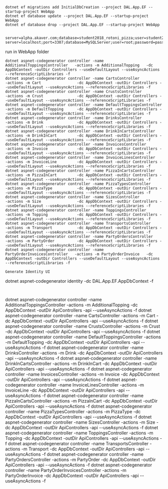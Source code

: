 ~~~
dotnet ef migrations add InitialDbCreation --project DAL.App.EF --startup-project WebApp
dotnet ef database update --project DAL.App.EF --startup-project WebApp
dotnet ef database drop --project DAL.App.EF --startup-project WebApp


server=alpha.akaver.com;database=student2018_rotoni_pizza;user=student2018;password=student2018
server=localhost;port=3307;database=MySQLServer;user=root;password=password
~~~



run in WebApp folder
~~~
dotnet aspnet-codegenerator controller -name AdditionalToppingsController   -actions -m AdditionalTopping   -dc AppDbContext -outDir Controllers --useDefaultLayout --useAsyncActions --referenceScriptLibraries -f
dotnet aspnet-codegenerator controller -name CartsController                -actions -m Cart                -dc AppDbContext -outDir Controllers --useDefaultLayout --useAsyncActions --referenceScriptLibraries -f
dotnet aspnet-codegenerator controller -name CrustsController               -actions -m Crust               -dc AppDbContext -outDir Controllers --useDefaultLayout --useAsyncActions --referenceScriptLibraries -f
dotnet aspnet-codegenerator controller -name DefaultToppingsController      -actions -m DefaultTopping      -dc AppDbContext -outDir Controllers --useDefaultLayout --useAsyncActions --referenceScriptLibraries -f
dotnet aspnet-codegenerator controller -name DrinksController               -actions -m Drink               -dc AppDbContext -outDir Controllers --useDefaultLayout --useAsyncActions --referenceScriptLibraries -f
dotnet aspnet-codegenerator controller -name DrinkInCartsController         -actions -m DrinkInCart         -dc AppDbContext -outDir Controllers --useDefaultLayout --useAsyncActions --referenceScriptLibraries -f
dotnet aspnet-codegenerator controller -name InvoicesController             -actions -m Invoice             -dc AppDbContext -outDir Controllers --useDefaultLayout --useAsyncActions --referenceScriptLibraries -f
dotnet aspnet-codegenerator controller -name InvoiceLinesController         -actions -m InvoiceLine         -dc AppDbContext -outDir Controllers --useDefaultLayout --useAsyncActions --referenceScriptLibraries -f
dotnet aspnet-codegenerator controller -name PizzaInCartsController         -actions -m PizzaInCart         -dc AppDbContext -outDir Controllers --useDefaultLayout --useAsyncActions --referenceScriptLibraries -f
dotnet aspnet-codegenerator controller -name PizzaTypesController           -actions -m PizzaType           -dc AppDbContext -outDir Controllers --useDefaultLayout --useAsyncActions --referenceScriptLibraries -f
dotnet aspnet-codegenerator controller -name SizesController                -actions -m Size                -dc AppDbContext -outDir Controllers --useDefaultLayout --useAsyncActions --referenceScriptLibraries -f
dotnet aspnet-codegenerator controller -name ToppingsController             -actions -m Topping             -dc AppDbContext -outDir Controllers --useDefaultLayout --useAsyncActions --referenceScriptLibraries -f
dotnet aspnet-codegenerator controller -name TransportsController           -actions -m Transport           -dc AppDbContext -outDir Controllers --useDefaultLayout --useAsyncActions --referenceScriptLibraries -f
dotnet aspnet-codegenerator controller -name PartyOrdersController          -actions -m PartyOrder          -dc AppDbContext -outDir Controllers --useDefaultLayout --useAsyncActions --referenceScriptLibraries -f
dotnet aspnet-codegenerator controller -name PartyOrderInvoicesController   -actions -m PartyOrderInvoice   -dc AppDbContext -outDir Controllers --useDefaultLayout --useAsyncActions --referenceScriptLibraries -f

Generate Identity UI
~~~
dotnet aspnet-codegenerator identity -dc DAL.App.EF.AppDbContext  -f  
~~~


~~~
dotnet aspnet-codegenerator controller -name AdditionalToppingsController   -actions -m AdditionalTopping   -dc AppDbContext -outDir ApiControllers -api --useAsyncActions  -f
dotnet aspnet-codegenerator controller -name CartsController                -actions -m Cart                -dc AppDbContext -outDir ApiControllers -api --useAsyncActions  -f
dotnet aspnet-codegenerator controller -name CrustsController               -actions -m Crust               -dc AppDbContext -outDir ApiControllers -api --useAsyncActions  -f
dotnet aspnet-codegenerator controller -name DefaultToppingsController      -actions -m DefaultTopping      -dc AppDbContext -outDir ApiControllers -api --useAsyncActions  -f
dotnet aspnet-codegenerator controller -name DrinksController               -actions -m Drink               -dc AppDbContext -outDir ApiControllers -api --useAsyncActions  -f
dotnet aspnet-codegenerator controller -name DrinkInCartsController         -actions -m DrinkInCart         -dc AppDbContext -outDir ApiControllers -api --useAsyncActions  -f
dotnet aspnet-codegenerator controller -name InvoicesController             -actions -m Invoice             -dc AppDbContext -outDir ApiControllers -api --useAsyncActions  -f
dotnet aspnet-codegenerator controller -name InvoiceLinesController         -actions -m InvoiceLine         -dc AppDbContext -outDir ApiControllers -api --useAsyncActions  -f
dotnet aspnet-codegenerator controller -name PizzaInCartsController         -actions -m PizzaInCart         -dc AppDbContext -outDir ApiControllers -api --useAsyncActions  -f
dotnet aspnet-codegenerator controller -name PizzaTypesController           -actions -m PizzaType           -dc AppDbContext -outDir ApiControllers -api --useAsyncActions  -f
dotnet aspnet-codegenerator controller -name SizesController                -actions -m Size                -dc AppDbContext -outDir ApiControllers -api --useAsyncActions  -f
dotnet aspnet-codegenerator controller -name ToppingsController             -actions -m Topping             -dc AppDbContext -outDir ApiControllers -api --useAsyncActions  -f
dotnet aspnet-codegenerator controller -name TransportsController           -actions -m Transport           -dc AppDbContext -outDir ApiControllers -api --useAsyncActions  -f
dotnet aspnet-codegenerator controller -name PartyOrdersController          -actions -m PartyOrder          -dc AppDbContext -outDir ApiControllers -api --useAsyncActions  -f
dotnet aspnet-codegenerator controller -name PartyOrderInvoicesController   -actions -m PartyOrderInvoice   -dc AppDbContext -outDir ApiControllers -api --useAsyncActions  -f
~~~
